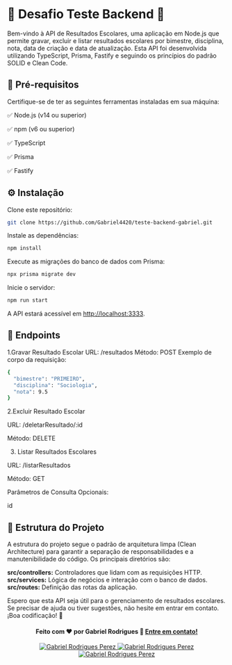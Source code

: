 <h1>📙 Desafio Teste Backend 📙</h1>

<p>Bem-vindo à API de Resultados Escolares, uma aplicação em Node.js que permite gravar, excluir e listar resultados escolares por bimestre, disciplina, nota, data de criação e data de atualização. Esta API foi desenvolvida utilizando TypeScript, Prisma, Fastify e seguindo os princípios do padrão SOLID e Clean Code.</p>

## 📝 Pré-requisitos

<p>Certifique-se de ter as seguintes ferramentas instaladas em sua máquina:</p>

✅ Node.js (v14 ou superior)</br>

✅ npm (v6 ou superior)</br>

✅ TypeScript</br>

✅ Prisma</br>

✅ Fastify</br>

## ⚙️ Instalação

<p>Clone este repositório:</p>

```bash
git clone https://github.com/Gabriel4420/teste-backend-gabriel.git
```

<p>Instale as dependências:</p>

```bash
npm install
```

<p>Execute as migrações do banco de dados com Prisma:</p>

```bash
npx prisma migrate dev
```

<p>Inicie o servidor:</p>

```bash
npm run start
```

A API estará acessível em <http://localhost:3333>.

## 📍 Endpoints

1.Gravar Resultado Escolar
URL: /resultados
Método: POST
Exemplo de corpo da requisição:

```bash
{
  "bimestre": "PRIMEIRO",
  "disciplina": "Sociologia",
  "nota": 9.5
}
```

2.Excluir Resultado Escolar

URL: /deletarResultado/:id

Método: DELETE

3. Listar Resultados Escolares

URL: /listarResultados

Método: GET

Parâmetros de Consulta Opcionais:

id

## 🔩 Estrutura do Projeto

A estrutura do projeto segue o padrão de arquitetura limpa (Clean Architecture) para garantir a separação de responsabilidades e a manutenibilidade do código. Os principais diretórios são:

<strong>src/controllers:</strong> Controladores que lidam com as requisições HTTP.<br/>
<strong>src/services:</strong> Lógica de negócios e interação com o banco de dados.<br/>
<strong>src/routes:</strong> Definição das rotas da aplicação.<br/>

Espero que esta API seja útil para o gerenciamento de resultados escolares. Se precisar de ajuda ou tiver sugestões, não hesite em entrar em contato. ¡Boa codificação! 🚀

<h4 align="center">
  Feito com ❤️ por Gabriel Rodrigues 👋️ <a rel="no-referrer no-follow" href="mailto:gabriel_rodrigues_perez@hotmail.com">Entre em contato!</a>
</h4>

<p align="center">

  <a href="https://www.linkedin.com/in/gabriel-rodrigues-perez-2069b072/">
    <img alt="Gabriel Rodrigues Perez" src="https://img.shields.io/badge/LinkedIn-Gabriel_Rodrigues-0e76a8?style=flat&logoColor=white&logo=linkedin">
  </a>
  <a href="https://www.facebook.com/gabriel.rodrigues.perez">
    <img alt="Gabriel Rodrigues Perez" src="https://img.shields.io/badge/Facebook-Gabriel_Rodrigues-1778F2?style=flat&logoColor=white&logo=facebook">
  </a>
  <a href="https://www.instagram.com/gabriel_rodrigues_perez/">
    <img alt="Gabriel Rodrigues Perez" src="https://img.shields.io/badge/Instagram-@gabriel4420-833AB4?style=flat&logoColor=white&logo=instagram">
  </a>
  
</p>
